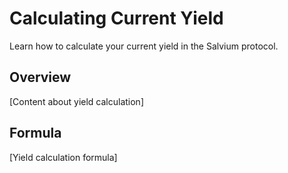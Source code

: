 # Calculating Current Yield

Learn how to calculate your current yield in the Salvium protocol.

## Overview

[Content about yield calculation]

## Formula

[Yield calculation formula]
